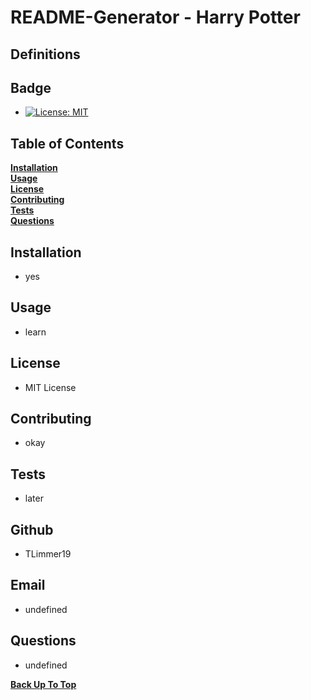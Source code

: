 # README-Generator - Harry Potter
## Definitions

## Badge 
* [![License: MIT](https://img.shields.io/badge/License-MIT-yellow.svg)](https://opensource.org/licenses/MIT)

## Table of Contents

**[Installation](#Installation)**  
**[Usage](#Usage)**  
**[License](#License)**  
**[Contributing](#Contributing)**  
**[Tests](#Tests)**  
**[Questions](#Questions)**  

## Installation

* yes

## Usage

* learn

## License

* MIT License

## Contributing

* okay

## Tests

* later

## Github

* TLimmer19

## Email

* undefined

## Questions

* undefined

**[Back Up To Top](#README-Generator)**

